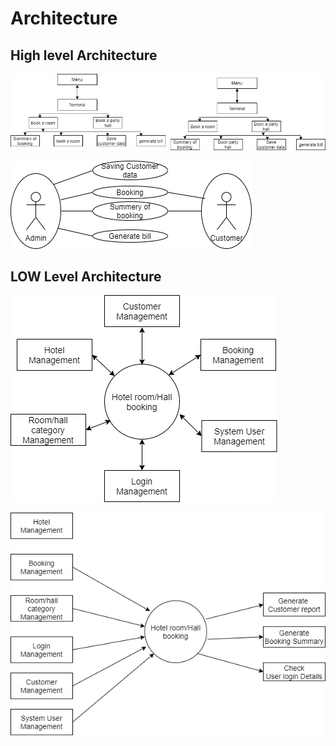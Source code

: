 # Architecture

## High level Architecture
![screen](https://github.com/soumya1349/stepin_Hotel-management/blob/main/2_Architecture/highlevel.png)

![sreen](https://github.com/soumya1349/stepin_Hotel-management/blob/main/2_Architecture/usecase.png)

## LOW Level Architecture
![screen](https://github.com/soumya1349/stepin_Hotel-management/blob/main/2_Architecture/DFD0.png)


![screen](https://github.com/soumya1349/stepin_Hotel-management/blob/main/2_Architecture/DFD1.png)


